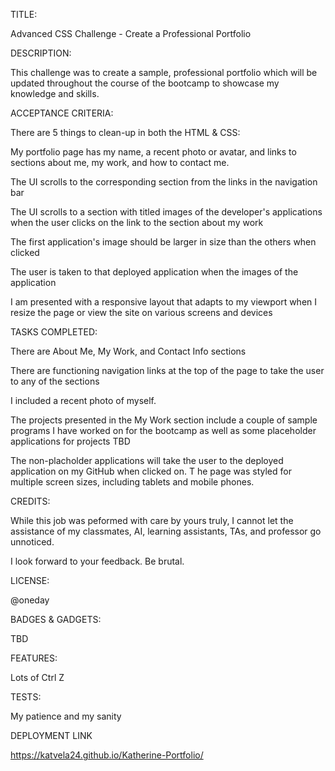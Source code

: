 TITLE:

Advanced CSS Challenge - Create a Professional Portfolio

DESCRIPTION:

This challenge was to create a sample, professional portfolio which will be updated throughout the course of the bootcamp to showcase
my knowledge and skills.

ACCEPTANCE CRITERIA:

There are 5 things to clean-up in both the HTML & CSS:

My portfolio page has my name, a recent photo or avatar, and links to sections about me, my work, and how to contact me.

The UI scrolls to the corresponding section from the links in the navigation bar
    
The UI scrolls to a section with titled images of the developer's applications when the user clicks on the link to the section about my work

The first application's image should be larger in size than the others when clicked
 
The user is taken to that deployed application when the images of the application

I am presented with a responsive layout that adapts to my viewport when I resize the page or view the site on various screens and devices


TASKS COMPLETED:

There are About Me, My Work, and Contact Info sections

There are functioning navigation links at the top of the page to take the user to any of the sections

I included a recent photo of myself.

The projects presented in the My Work section include a couple of sample programs I have worked on for the bootcamp as well as some placeholder applications for projects TBD

The non-placholder applications will take the user to the deployed application on my GitHub when clicked on.
T
he page was styled for multiple screen sizes, including tablets and mobile phones.


CREDITS:

While this job was peformed with care by yours truly, I cannot let the assistance of my classmates, AI, learning assistants, TAs, and professor go unnoticed.

I look forward to your feedback. Be brutal.

LICENSE:

@oneday

BADGES & GADGETS:

TBD

FEATURES: 

Lots of Ctrl Z

TESTS:

My patience and my sanity   

DEPLOYMENT LINK

https://katvela24.github.io/Katherine-Portfolio/